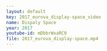 ```yaml
---
layout: default
key: 2017_eurova_display-space_video
name: Dispaly Space
year: 2017
youtube-id: mDbbrWxaRC0
file: 2017_eurova_display-space.mp4
---
```

